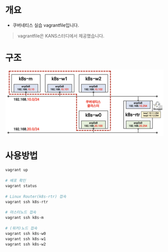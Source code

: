 # 개요
* 쿠버네티스 실습 vagrantfile입니다.
> vagrantfile은 KANS스터디에서 제공했습니다.
 
# 구조
![](./infra.png)

# 사용방법
```sh
vagrant up

# 배포 확인
vagrant status

# Linux Router(k8s-rtr) 접속
vagrant ssh k8s-rtr

# 마스터노드 접속
vagrant ssh k8s-m

# (워커)노드 접속
vagrant ssh k8s-w0
vagrant ssh k8s-w1
vagrant ssh k8s-w2
```
